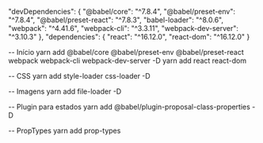 "devDependencies": {
  "@babel/core": "^7.8.4",
  "@babel/preset-env": "^7.8.4",
  "@babel/preset-react": "^7.8.3",
  "babel-loader": "^8.0.6",
  "webpack": "^4.41.6",
  "webpack-cli": "^3.3.11",
  "webpack-dev-server": "^3.10.3"
},
"dependencies": {
  "react": "^16.12.0",
  "react-dom": "^16.12.0"
}


-- Início
yarn add @babel/core @babel/preset-env @babel/preset-react webpack webpack-cli webpack-dev-server -D
yarn add react react-dom

-- CSS
yarn add style-loader css-loader -D

-- Imagens
yarn add file-loader -D

-- Plugin para estados
yarn add @babel/plugin-proposal-class-properties -D

-- PropTypes
yarn add prop-types
